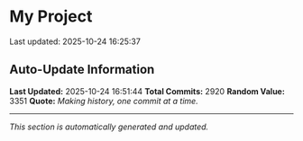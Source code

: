 # My Project


Last updated: 2025-10-24 16:25:37















































































































































































































































































































































































































































































































































































































































































































































































































































































































































































































































































































































































































































































































































































































































































































































































































































































































































































































































































































































































































































































































































































































































































































































































































































































































































































































































































































































































































































































































































































































































































































































































































































































































































































































































## Auto-Update Information

**Last Updated:** 2025-10-24 16:51:44
**Total Commits:** 2920
**Random Value:** 3351
**Quote:** _Making history, one commit at a time._

---
_This section is automatically generated and updated._